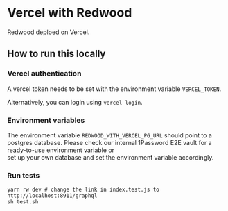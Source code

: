 # Vercel with Redwood

Redwood deploed on Vercel.

## How to run this locally

### Vercel authentication

A vercel token needs to be set with the environment variable `VERCEL_TOKEN`.

Alternatively, you can login using `vercel login`.

### Environment variables

The environment variable `REDWOOD_WITH_VERCEL_PG_URL` should point to a postgres database.
Please check our internal 1Password E2E vault for a ready-to-use environment variable or  
set up your own database and set the environment variable accordingly.

### Run tests

```shell script
yarn rw dev # change the link in index.test.js to http://localhost:8911/graphql
sh test.sh
```
